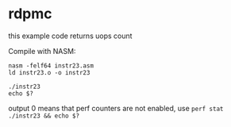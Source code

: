 # rdpmc

this example code returns uops count

Compile with NASM:
```
nasm -felf64 instr23.asm
ld instr23.o -o instr23
```

```
./instr23
echo $?
```
output 0 means that perf counters are not enabled, use `perf stat ./instr23 && echo $?`
